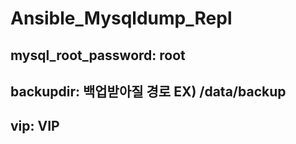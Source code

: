 # Ansible_Mysqldump_Repl

## mysql_root_password: root

## backupdir: 백업받아질 경로 EX) /data/backup

## vip: VIP 
